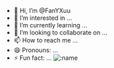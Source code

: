 - 👋 Hi, I’m @FanYXuu
- 👀 I’m interested in ...
- 🌱 I’m currently learning ...
- 💞️ I’m looking to collaborate on ...
- 📫 How to reach me ...
- 😄 Pronouns: ...
- ⚡ Fun fact: ...
![:name](https://count.getloli.com/@:FanYXuu)
<!---
FanYXuu/FanYXuu is a ✨ special ✨ repository because its `README.md` (this file) appears on your GitHub profile.
You can click the Preview link to take a look at your changes.
--->
